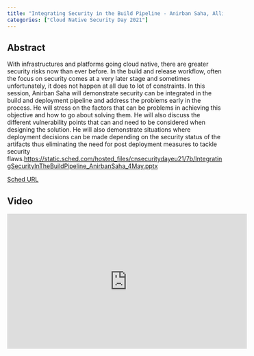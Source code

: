 ```yaml
---
title: "Integrating Security in the Build Pipeline - Anirban Saha, Allianz Direct"
categories: ["Cloud Native Security Day 2021"]
---
```


## Abstract

With infrastructures and platforms going cloud native, there are greater security risks now than ever before. In the build and release workflow, often the focus on security comes at a very later stage and sometimes unfortunately, it does not happen at all due to lot of constraints. In this session, Anirban Saha will demonstrate security can be integrated in the build and deployment pipeline and address the problems early in the process. He will stress on the factors that can be problems in achieving this objective and how to go about solving them. He will also discuss the different vulnerability points that can and need to be considered when designing the solution. He will also demonstrate situations where deployment decisions can be made depending on the security status of the artifacts thus eliminating the need for post deployment measures to tackle security flaws.https://static.sched.com/hosted_files/cnsecuritydayeu21/7b/IntegratingSecurityInTheBuildPipeline_AnirbanSaha_4May.pptx

[Sched URL](https://cnsecuritydayeu21.sched.com/event/0587e5530e012416f2a26aaefa50f13b)

## Video

<iframe width='560' height='315' src='https://www.youtube.com/embed/eP3RSo4UsHM' frameborder='0' allow='accelerometer; autoplay; encrypted-media; gyroscope; picture-in-picture' allowfullscreen></iframe>

